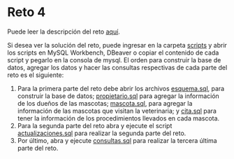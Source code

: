 # Reto 4
Puede leer la descripción del reto [aquí](./Descripción.pdf).

Si desea ver la solución del reto, puede ingresar en la carpeta [scripts](./scripts) y abrir  los scripts en MySQL Workbench, DBeaver o copiar el contenido de cada script y pegarlo en la consola de mysql. El orden para construir la base de datos, agregar los datos y hacer las consultas respectivas de cada parte del reto es el siguiente:

1. Para la primera parte del reto debe abrir los archivos [esquema.sql](./scripts/esquema.sql), para construir la base de datos; [propietario.sql](./scripts/propietario.sql) para agregar la información de los dueños de las mascotas; [mascota.sql](./scripts/mascota.sql), para agregar la información de las mascotas que visitan la veterinaria;  y [cita.sql](./scripts/cita.sql) para tener la información de los procedimientos llevados en cada mascota.
2. Para la segunda parte del reto abra y ejecute el script [actualizaciones.sql](./scripts/actualizaciones.sql) para realizar la segunda parte del reto.
3. Por último, abra y ejecute [consultas.sql](./scripts/consultas.sql) para realizar la tercera última parte del reto.